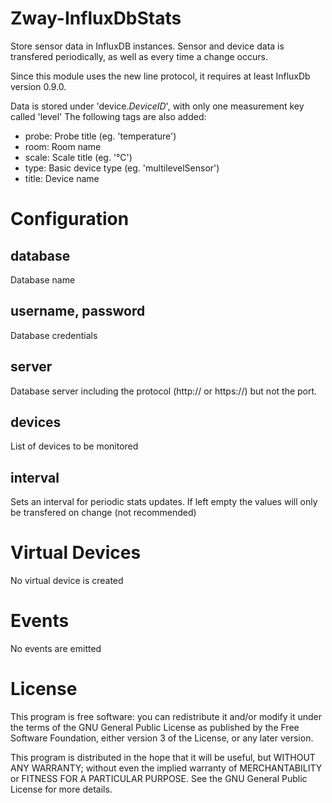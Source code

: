# Zway-InfluxDbStats

Store sensor data in InfluxDB instances. Sensor and device data is transfered
periodically, as well as every time a change occurs.

Since this module uses the new line protocol, it requires at least InfluxDb
version 0.9.0.

Data is stored under 'device.$DeviceID$', with only one measurement key 
called 'level' The following tags are also added:

* probe: Probe title (eg. 'temperature')
* room: Room name
* scale: Scale title (eg. '°C')
* type: Basic device type (eg. 'multilevelSensor')
* title: Device name

# Configuration

## database

Database name

## username, password

Database credentials

## server

Database server including the protocol (http:// or https://) but not the port.

## devices

List of devices to be monitored

## interval

Sets an interval for periodic stats updates. If left empty the values will only be transfered on change (not recommended)

# Virtual Devices

No virtual device is created

# Events

No events are emitted

# License

This program is free software: you can redistribute it and/or modify
it under the terms of the GNU General Public License as published by
the Free Software Foundation, either version 3 of the License, or any 
later version.

This program is distributed in the hope that it will be useful,
but WITHOUT ANY WARRANTY; without even the implied warranty of
MERCHANTABILITY or FITNESS FOR A PARTICULAR PURPOSE. See the
GNU General Public License for more details.

